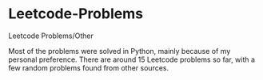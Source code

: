 # Leetcode-Problems
Leetcode Problems/Other

Most of the problems were solved in Python, mainly because of my personal preference. 
There are around 15 Leetcode problems so far, with a few random problems found from other sources.
